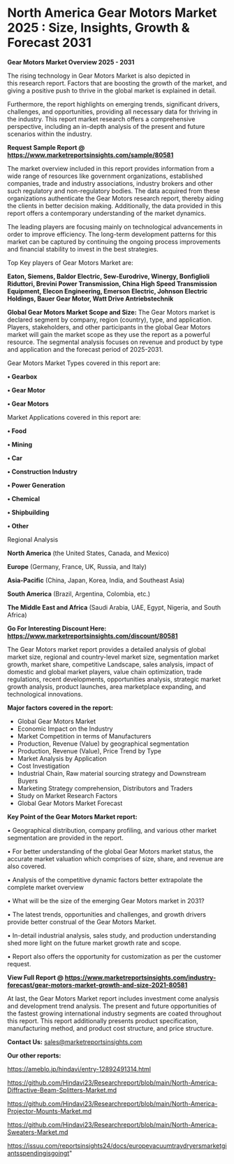 # North America Gear Motors Market 2025 : Size, Insights, Growth & Forecast 2031

<Strong> Gear Motors Market Overview 2025 - 2031</strong>

The rising technology in Gear Motors Market is also depicted in this research report. Factors that are boosting the growth of the market, and giving a positive push to thrive in the global market is explained in detail.

Furthermore, the report highlights on emerging trends, significant drivers, challenges, and opportunities, providing all necessary data for thriving in the industry. This report market research offers a comprehensive perspective, including an in-depth analysis of the present and future scenarios within the industry.

<strong>Request Sample Report @ <a href=https://www.marketreportsinsights.com/sample/80581>https://www.marketreportsinsights.com/sample/80581</a></strong>

The market overview included in this report provides information from a wide range of resources like government organizations, established companies, trade and industry associations, industry brokers and other such regulatory and non-regulatory bodies. The data acquired from these organizations authenticate the Gear Motors research report, thereby aiding the clients in better decision making. Additionally, the data provided in this report offers a contemporary understanding of the market dynamics.

The leading players are focusing mainly on technological advancements in order to improve efficiency. The long-term development patterns for this market can be captured by continuing the ongoing process improvements and financial stability to invest in the best strategies.

Top Key players of Gear Motors Market are:

<strong>Eaton, Siemens, Baldor Electric, Sew-Eurodrive, Winergy, Bonfiglioli Riduttori, Brevini Power Transmission, China High Speed Transmission Equipment, Elecon Engineering, Emerson Electric, Johnson Electric Holdings, Bauer Gear Motor, Watt Drive Antriebstechnik</strong>

<strong><b>Global Gear Motors Market Scope and Size:</b></strong>
The Gear Motors market is declared segment by company, region (country), type, and application. Players, stakeholders, and other participants in the global Gear Motors market will gain the market scope as they use the report as a powerful resource. The segmental analysis focuses on revenue and product by type and application and the forecast period of 2025-2031.

Gear Motors Market Types covered in this report are:

<strong>• Gearbox

• Gear Motor

• Gear Motors</strong>

Market Applications covered in this report are:

<strong>• Food

• Mining

• Car

• Construction Industry

• Power Generation

• Chemical

• Shipbuilding

• Other</strong> 

Regional Analysis

<strong>North America</strong> (the United States, Canada, and Mexico)

<strong>Europe</strong> (Germany, France, UK, Russia, and Italy)

<strong>Asia-Pacific</strong> (China, Japan, Korea, India, and Southeast Asia)

<strong>South America</strong> (Brazil, Argentina, Colombia, etc.)

<strong>The Middle East and Africa</strong> (Saudi Arabia, UAE, Egypt, Nigeria, and South Africa)

<strong>Go For Interesting Discount Here: <a href=https://www.marketreportsinsights.com/discount/80581>https://www.marketreportsinsights.com/discount/80581</a></strong>

The Gear Motors market report provides a detailed analysis of global market size, regional and country-level market size, segmentation market growth, market share, competitive Landscape, sales analysis, impact of domestic and global market players, value chain optimization, trade regulations, recent developments, opportunities analysis, strategic market growth analysis, product launches, area marketplace expanding, and technological innovations.

<strong><b>Major factors covered in the report:</b></strong>
<ul>
  <li>Global Gear Motors Market </li>
  <li>Economic Impact on the Industry</li>
  <li>Market Competition in terms of Manufacturers</li>
  <li>Production, Revenue (Value) by geographical segmentation</li>
  <li>Production, Revenue (Value), Price Trend by Type</li>
  <li>Market Analysis by Application</li>
  <li>Cost Investigation</li>
  <li>Industrial Chain, Raw material sourcing strategy and Downstream Buyers</li>
  <li>Marketing Strategy comprehension, Distributors and Traders</li>
  <li>Study on Market Research Factors</li>
  <li>Global Gear Motors Market Forecast</li>
</ul>

<strong><b>Key Point of the Gear Motors Market report:</b></strong>

• Geographical distribution, company profiling, and various other market segmentation are provided in the report.

• For better understanding of the global Gear Motors market status, the accurate market valuation which comprises of size, share, and revenue are also covered.

• Analysis of the competitive dynamic factors better extrapolate the complete market overview

• What will be the size of the emerging Gear Motors market in 2031?

• The latest trends, opportunities and challenges, and growth drivers provide better construal of the Gear Motors Market.

• In-detail industrial analysis, sales study, and production understanding shed more light on the future market growth rate and scope.

• Report also offers the opportunity for customization as per the customer request.

<strong><b>View Full Report @ <a href=https://www.marketreportsinsights.com/industry-forecast/gear-motors-market-growth-and-size-2021-80581>https://www.marketreportsinsights.com/industry-forecast/gear-motors-market-growth-and-size-2021-80581</a></b></strong>


At last, the Gear Motors Market report includes investment come analysis and development trend analysis. The present and future opportunities of the fastest growing international industry segments are coated throughout this report. This report additionally presents product specification, manufacturing method, and product cost structure, and price structure.

<strong>Contact Us:</strong>
sales@marketreportsinsights.com

<strong>Our other reports:</strong>

<a href=https://ameblo.jp/hindavi/entry-12892491314.html>https://ameblo.jp/hindavi/entry-12892491314.html</a>

<a href=https://github.com/Hindavi23/Researchreport/blob/main/North-America-Diffractive-Beam-Splitters-Market.md>https://github.com/Hindavi23/Researchreport/blob/main/North-America-Diffractive-Beam-Splitters-Market.md</a>

<a href=https://github.com/Hindavi23/Researchreport/blob/main/North-America-Projector-Mounts-Market.md>https://github.com/Hindavi23/Researchreport/blob/main/North-America-Projector-Mounts-Market.md</a>

<a href=https://github.com/Hindavi23/Researchreport/blob/main/North-America-Sweaters-Market.md>https://github.com/Hindavi23/Researchreport/blob/main/North-America-Sweaters-Market.md</a>

<a href=https://issuu.com/reportsinsights24/docs/europevacuumtraydryersmarketgiantsspendingisgoingt>https://issuu.com/reportsinsights24/docs/europevacuumtraydryersmarketgiantsspendingisgoingt</a>"
